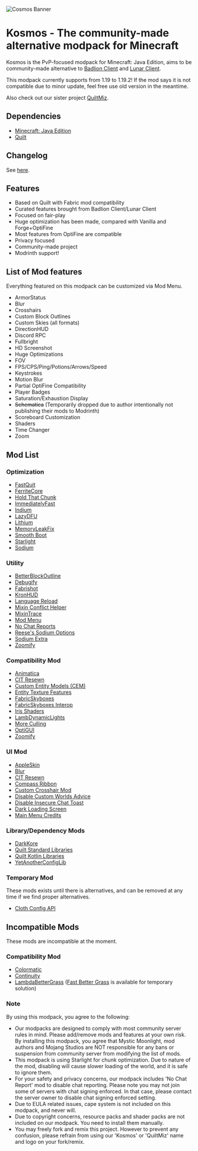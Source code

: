 ![Cosmos Banner](https://user-images.githubusercontent.com/25527589/206985419-a8c13d4f-e893-4ec8-be9b-08421a7922d2.png)

# Kosmos - The community-made alternative modpack for Minecraft
Kosmos is the PvP-focused modpack for Minecraft: Java Edition, aims to be community-made alternative to [Badlion Client](https://www.badlion.net/) and [Lunar Client](https://www.lunarclient.com/).

This modpack currently supports from 1.19 to 1.19.2! If the mod says it is not compatible due to minor update, feel free use old version in the meantime.

Also check out our sister project [QuiltMiz](https://github.com/MysticMoonlight/QuiltMiz).

## Dependencies
* [Minecraft: Java Edition](https://minecraft.net)
* [Quilt](https://quiltmc.org/en/)

## Changelog
See [here](https://github.com/MysticMoonlight/Kosmos/releases).

## Features
* Based on Quilt with Fabric mod compatibility
* Curated features brought from Badlion Client/Lunar Client
* Focused on fair-play
* Huge optimization has been made, compared with Vanilla and Forge+OptiFine
* Most features from OptiFine are compatible
* Privacy focused
* Community-made project
* Modrinth support!

## List of Mod features
Everything featured on this modpack can be customized via Mod Menu.

* ArmorStatus
* Blur
* Crosshairs
* Custom Block Outlines
* Custom Skies (all formats)
* DirectionHUD
* Discord RPC
* Fullbright
* HD Screenshot
* Huge Optimizations
* FOV
* FPS/CPS/Ping/Potions/Arrows/Speed
* Keystrokes
* Motion Blur
* Partial OptiFine Compatibility
* Player Badges
* Saturation/Exhaustion Display
* ~~Schematica~~ (Temporarily dropped due to author intentionally not publishing their mods to Modrinth)
* Scoreboard Customization
* Shaders
* Time Changer
* Zoom

## Mod List
### Optimization
* [FastQuit](https://modrinth.com/mod/fastquit)
* [FerriteCore](https://modrinth.com/mod/ferrite-core)
* [Hold That Chunk](https://modrinth.com/mod/hold-that-chunk)
* [ImmediatelyFast](https://modrinth.com/mod/immediatelyfast)
* [Indium](https://www.modrinth.com/mod/indium/)
* [LazyDFU](https://modrinth.com/mod/lazydfu)
* [Lithium](https://modrinth.com/mod/lithium)
* [MemoryLeakFix](https://modrinth.com/mod/memoryleakfix)
* [Smooth Boot](https://modrinth.com/mod/smoothboot-fabric)
* [Starlight](https://modrinth.com/mod/starlight)
* [Sodium](https://modrinth.com/mod/sodium)

### Utility
* [BetterBlockOutline](https://modrinth.com/mod/betterblockoutline)
* [Debugify](https://modrinth.com/mod/debugify)
* [Fabrishot](https://modrinth.com/mod/fabrishot)
* [KronHUD](https://modrinth.com/mod/kronhud)
* [Language Reload](https://modrinth.com/mod/language-reload)
* [Mixin Conflict Helper](https://modrinth.com/mod/mixin-conflict-helper)
* [MixinTrace](https://modrinth.com/mod/mixintrace)
* [Mod Menu](https://modrinth.com/mod/modmenu)
* [No Chat Reports](https://modrinth.com/mod/no-chat-reports)
* [Reese's Sodium Options](https://modrinth.com/mod/reeses-sodium-options)
* [Sodium Extra](https://modrinth.com/mod/sodium-extra)
* [Zoomify](https://modrinth.com/mod/zoomify)

### Compatibility Mod
* [Animatica](https://modrinth.com/mod/animatica)
* [CIT Resewn](https://modrinth.com/mod/cit-resewn)
* [Custom Entity Models (CEM)](https://modrinth.com/mod/cem)
* [Entity Texture Features](https://modrinth.com/mod/entitytexturefeatures)
* [FabricSkyboxes](https://modrinth.com/mod/fabricskyboxes)
* [FabricSkyboxes Interop](https://modrinth.com/mod/fabricskyboxes-interop)
* [Iris Shaders](https://modrinth.com/mod/iris)
* [LambDynamicLights](https://modrinth.com/mod/lambdynamiclights)
* [More Culling](https://modrinth.com/mod/moreculling)
* [OptiGUI](https://modrinth.com/mod/optigui)
* [Zoomify](https://modrinth.com/mod/zoomify)

### UI Mod
* [AppleSkin](https://modrinth.com/mod/appleskin)
* [Blur](https://modrinth.com/mod/blur-fabric)
* [CIT Resewn](https://modrinth.com/mod/cit-resewn)
* [Compass Ribbon](https://modrinth.com/mod/compass-ribbon)
* [Custom Crosshair Mod](https://modrinth.com/mod/custom-crosshair-mod)
* [Disable Custom Worlds Advice](https://modrinth.com/mod/dcwa)
* [Disable Insecure Chat Toast](https://modrinth.com/mod/disableinsecurechattoast)
* [Dark Loading Screen](https://modrinth.com/mod/dark-loading-screen)
* [Main Menu Credits](https://modrinth.com/mod/main-menu-credits)

### Library/Dependency Mods
* [DarkKore](https://modrinth.com/mod/darkkore)
* [Quilt Standard Libraries](https://modrinth.com/mod/qsl)
* [Quilt Kotlin Libraries](https://modrinth.com/mod/qkl)
* [YetAnotherConfigLib](https://modrinth.com/mod/yacl)

### Temporary Mod
These mods exists until there is alternatives, and can be removed at any time if we find proper alternatives.

* [Cloth Config API](https://modrinth.com/mod/cloth-config)

## Incompatible Mods
These mods are incompatible at the moment.

### Compatibility Mod
* [Colormatic](https://modrinth.com/mod/colormatic)
* [Continuity](https://modrinth.com/mod/continuity)
* [LambdaBetterGrass](https://modrinth.com/mod/lambdabettergrass) ([Fast Better Grass](https://modrinth.com/resourcepack/fast-better-grass) is available for temporary solution)

### Note
By using this modpack, you agree to the following:
* Our modpacks are designed to comply with most community server rules in mind. Please add/remove mods and features at your own risk. By installing this modpack, you agree that Mystic Moonlight, mod authors and Mojang Studios are NOT responsible for any bans or suspension from community server from modifying the list of mods.
* This modpack is using Starlight for chunk optimization. Due to nature of the mod, disabling will cause slower loading of the world, and it is safe to ignore them.
* For your safety and privacy concerns, our modpack includes 'No Chat Report' mod to disable chat reporting. Please note you may not join some of servers with chat signing enforced. In that case, please contact the server owner to disable chat signing enforced setting.
* Due to EULA related issues, cape system is not included on this modpack, and never will.
* Due to copyright concerns, resource packs and shader packs are not included on our modpack. You need to install them manually.
* You may freely fork and remix this project. However to prevent any confusion, please refrain from using our 'Kosmos' or 'QuiltMiz' name and logo on your fork/remix.